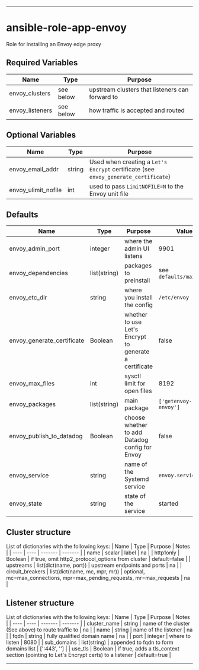 ----
# ansible-role-app-envoy
Role for installing an Envoy edge proxy

## Required Variables
| Name | Type | Purpose |
| ---- | ------- | ----- |
| envoy_clusters | see below | upstream clusters that listeners can forward to |
| envoy_listeners| see below | how traffic is accepted and routed |

## Optional Variables
| Name | Type | Purpose |
| ---- | ------- | ----- |
| envoy_email_addr | string | Used when creating a `Let's Encrypt` certificate (see `envoy_generate_certificate`) |
| envoy_ulimit_nofile | int | used to pass `LimitNOFILE=N` to the Envoy unit file |

## Defaults
| Name | Type | Purpose | Value |
| ---- | ---- | ------- | ----- |
| envoy_admin_port | integer | where the admin UI listens | 9901 |
| envoy_dependencies | list(string) | packages to preinstall | see `defaults/main.yml` |
| envoy_etc_dir | string | where you install the config | `/etc/envoy` |
| envoy_generate_certificate | Boolean | whether to use Let's Encrypt to generate a certificate | false |
| envoy_max_files | int | sysctl limit for open files | 8192 |
| envoy_packages | list(string) | main package | `['getenvoy-envoy']` |
| envoy_publish_to_datadog | Boolean | choose whether to add Datadog config for Envoy | false |
| envoy_service | string | name of the Systemd service | `envoy.service` |
| envoy_state | string | state of the service | started |

## Cluster structure
List of dictionaries with the following keys:
| Name | Type | Purpose | Notes |
| ---- | ---- | ------- | ------- |
| name | scalar | label | na |
| http1only | Boolean | if true, omit http2_protocol_options from cluster | default=false |
| upstreams | list(dict(name, port)) | upstream endpoints and ports | na |
| circuit_breakers | list(dict(name, mc, mpr, mr)) | optional, mc=max_connections, mpr=max_pending_requests, mr=max_requests | na |

## Listener structure
List of dictionaries with the following keys:
| Name | Type | Purpose | Notes |
| ---- | ---- | ------- | ------- |
| cluster_name | string | name of the cluster (See above) to route traffic to | na |
| name | string | name of the listener | na |
| fqdn | string | fully qualified domain name | na |
| port | integer | where to listen | 8080 |
| sub_domains | list(string) | appended to fqdn to form domains list | [':443', ''] |
| use_tls | Boolean | if true, adds a tls_context section (pointing to Let's Encrypt certs) to a listener | default=true |

****
